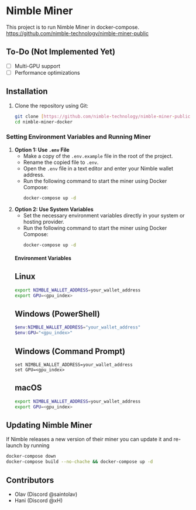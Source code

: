 # Nimble Miner

This project is to run Nimble Miner in docker-compose. 
https://github.com/nimble-technology/nimble-miner-public

## To-Do (Not Implemented Yet)
- [ ] Multi-GPU support
- [ ] Performance optimizations

## Installation

1. Clone the repository using Git:

   ```sh
   git clone [https://github.com/nimble-technology/nimble-miner-public](https://github.com/0lav/nimble-miner-docker).git
   cd nimble-miner-docker

### Setting Environment Variables and Running Miner

1. **Option 1: Use `.env` File**
   - Make a copy of the `.env.example` file in the root of the project.
   - Rename the copied file to `.env`.
   - Open the `.env` file in a text editor and enter your Nimble wallet address.
   - Run the following command to start the miner using Docker Compose:
     ```sh
     docker-compose up -d
     
2. **Option 2: Use System Variables**
   - Set the necessary environment variables directly in your system or hosting provider.
   - Run the following command to start the miner using Docker Compose:
     ```sh
     docker-compose up -d

    #### Environment Variables 
    ## Linux
    ```sh
    export NIMBLE_WALLET_ADDRESS=your_wallet_address
    export GPU=<gpu_index>
    ```
    ## Windows (PowerShell)
    ```powershell
    $env:NIMBLE_WALLET_ADDRESS="your_wallet_address"
    $env:GPU="<gpu_index>"
    ```
    ## Windows (Command Prompt)
    ```batch
    set NIMBLE_WALLET_ADDRESS=your_wallet_address
    set GPU=<gpu_index>
    ```
    ## macOS
    ```sh
    export NIMBLE_WALLET_ADDRESS=your_wallet_address
    export GPU=<gpu_index>
    ```
## Updating Nimble Miner
   If Nimble releases a new version of their miner you can update it and re-launch by running
   ```sh
   docker-compose down
   docker-compose build --no-chache && docker-compose up -d
```
## Contributors
- Olav (Discord @saintolav)
- Hani (Discord @xH)
